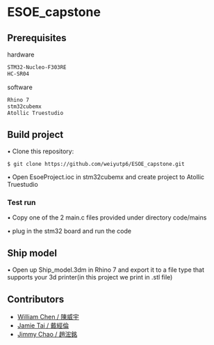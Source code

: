 # ESOE_capstone

## Prerequisites

hardware
```bash
STM32-Nucleo-F303RE
HC-SR04
```

software
```bash
Rhino 7
stm32cubemx
Atollic Truestudio
```

## Build project

•	Clone this repository:

    $ git clone https://github.com/weiyutp6/ESOE_capstone.git
    
•	Open EsoeProject.ioc in stm32cubemx and create project to Atollic Truestudio

### Test run

• Copy one of the 2 main.c files provided under directory code/mains

• plug in the stm32 board and run the code

## Ship model

• Open up Ship_model.3dm in Rhino 7 and export it to a file type that supports your 3d printer(in this project we print in .stl file)

## Contributors

- [William Chen / 陳威宇](https://github.com/weiyutp6)
- [Jamie Tai / 戴經倫]() 
- [Jimmy Chao / 趙浤銘]()
